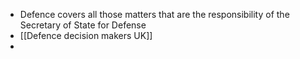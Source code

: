 - Defence covers all those matters that are the responsibility of the Secretary of State for Defense 
- [[Defence decision makers UK]]
- 
